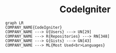 <h1 align="center">CodeIgniter</h1>

```mermaid
graph LR
COMPANY_NAME{CodeIgniter}
COMPANY_NAME ---> U{Users} ---> UN[29]
COMPANY_NAME ---> R{Repositories} ---> RN[348]
COMPANY_NAME ---> G{Gists} ---> GN[43]
COMPANY_NAME ---> ML{Most Used<br>Languages}
```
